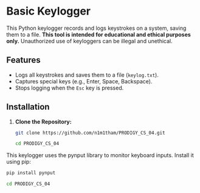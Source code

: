 # Basic Keylogger

This Python keylogger records and logs keystrokes on a system, saving them to a file. **This tool is intended for educational and ethical purposes only.** Unauthorized use of keyloggers can be illegal and unethical.

## Features

- Logs all keystrokes and saves them to a file (`keylog.txt`).
- Captures special keys (e.g., Enter, Space, Backspace).
- Stops logging when the `Esc` key is pressed.

## Installation

1. **Clone the Repository:**

   ```bash
   git clone https://github.com/n1m1tham/PRODIGY_CS_04.git

   cd PRODIGY_CS_04

This keylogger uses the pynput library to monitor keyboard inputs. Install it using pip:
   ```bash
   pip install pynput

   cd PRODIGY_CS_04
